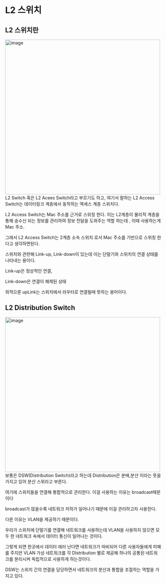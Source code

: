 # L2 스위치

## L2 스위치란

<img width="500" alt="image" src="https://github.com/mo2-Study-Group/StudyGroup/assets/107467750/20e13e81-be56-45eb-877b-9329cf08c8c3"><br/>
L2 Switch 혹은 L2 Acees Switch라고 부르기도 하고, 여기서 말하는 L2 Access Switch는 데이터링크 계층에서 동작하는 액세스 계층 스위치다.

L2 Access Switch는 Mac 주소를 근거로 스위칭 한다. 이는 L2계층이 물리적 계층을 통해 송수신 되는 정보를 관리하여 정보 전달을 도와주는 역할 하는데 , 이때 사용하는게 Mac 주소.

그래서 L2 Access Switch는 2계층 소속 스위치 로서 Mac 주소를 기반으로 스위칭 한다고  생각하면된다.

스위치와 관련해 Link-up, Link-down이 있는데 이는 단말기와 스위치의 연결 상태를 나타내는 용이다.

Link-up은 정상적인 연결, 

Link-down은 연결이 해제된 상태

외적으론 upLink는 스위치에서 라우터로 연결될때 뜻하는 용어이다.

## **L2 Distribution Switch**

<img width="500" alt="image" src="https://github.com/mo2-Study-Group/StudyGroup/assets/107467750/8147cf79-9ae9-41fa-9458-b3e5a3106be4"><br/>
보통은 DSW(Distribution Switch)라고 하는데 Distribution은 분배,분산 이라는 뜻을 가지고 있어 분산 스위라고 부른다.

여기에 스위치들을 연결해 통합적으로 관리한다. 이걸 사용하는 이유는 broadcast때문이다

broadcast가 많을수록 네트워크 저하가 일어나기 때문에 이걸 관리하고자 사용한다.

다른 이유는 VLAN을 제공하기 때문이다.

우리가 스위치에 단말기를 연결해 네트워크를 사용하는데 VLAN을 사용하지 않으면 모두 한 네트워크 속에서 데이터 통신이 일어나는 것이다.

그렇게 되면 한곳에서 데이터 에러 난다면 네트워크가 마비되어 다른 사용자들에게 피해를 주지만 VLAN 가상 네트워크를 각 DIstribution 별로 제공해 하나의 공통된 네트워크를 분리시켜 독립적으로 사용하게 하는것이다.

DSW는 스위치 간의 연결을 담당하면서 네트워크의 분산과 통합을 조절하는 역할을 가지고 있다.

